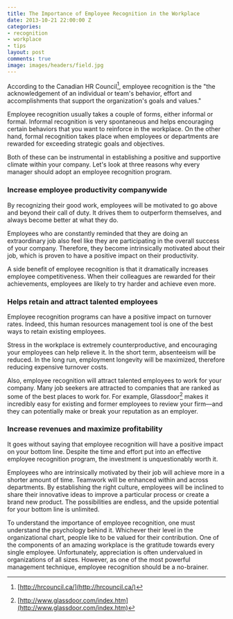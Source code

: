 ```yaml
---
title: The Importance of Employee Recognition in the Workplace
date: 2013-10-21 22:00:00 Z
categories:
- recognition
- workplace
- tips
layout: post
comments: true
image: images/headers/field.jpg
---
```


According to the Canadian HR Council[^1], employee recognition is the "the acknowledgement of an individual or team's behavior, effort and accomplishments that support the organization's goals and values." 

Employee recognition usually takes a couple of forms, either informal or formal. Informal recognition is very spontaneous and helps encouraging certain behaviors that you want to reinforce in the workplace. On the other hand, formal recognition takes place when employees or departments are rewarded for exceeding strategic goals and objectives. 

Both of these can be instrumental in establishing a positive and supportive climate within your company. Let's look at three reasons why every manager should adopt an employee recognition program.

### Increase employee productivity companywide

By recognizing their good work, employees will be motivated to go above and beyond their call of duty. It drives them to outperform themselves, and always become better at what they do. 

Employees who are constantly reminded that they are doing an extraordinary job also feel like they are participating in the overall success of your company. Therefore, they become intrinsically motivated about their job, which is proven to have a positive impact on their productivity. 

A side benefit of employee recognition is that it dramatically increases employee competitiveness. When their colleagues are rewarded for their achievements, employees are likely to try harder and achieve even more.

###  Helps retain and attract talented employees

Employee recognition programs can have a positive impact on turnover rates. Indeed, this human resources management tool is one of the best ways to retain existing employees. 

Stress in the workplace is extremely counterproductive, and encouraging your employees can help relieve it. In the short term, absenteeism will be reduced. In the long run, employment longevity will be maximized, therefore reducing expensive turnover costs. 

Also, employee recognition will attract talented employees to work for your company. Many job seekers are attracted to companies that are ranked as some of the best places to work for. For example, Glassdoor[^2] makes it incredibly easy for existing and former employees to review your firm—and they can potentially make or break your reputation as an employer.

### Increase revenues and maximize profitability

It goes without saying that employee recognition will have a positive impact on your bottom line. Despite the time and effort put into an effective employee recognition program, the investment is unquestionably worth it. 

Employees who are intrinsically motivated by their job will achieve more in a shorter amount of time. Teamwork will be enhanced within and across departments. By establishing the right culture, employees will be inclined to share their innovative ideas to improve a particular process or create a brand new product. The possibilities are endless, and the upside potential for your bottom line is unlimited.

To understand the importance of employee recognition, one must understand the psychology behind it. Whichever their level in the organizational chart, people like to be valued for their contribution. One of the components of an amazing workplace is the gratitude towards every single employee. Unfortunately, appreciation is often undervalued in organizations of all sizes. However, as one of the most powerful management technique, employee recognition should be a no-brainer.

[^1]: [http://hrcouncil.ca/](http://hrcouncil.ca/)
[^2]: [http://www.glassdoor.com/index.htm](http://www.glassdoor.com/index.htm)
